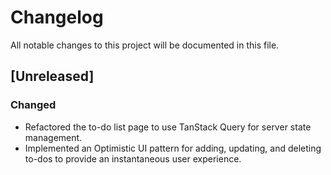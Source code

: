 # Changelog

All notable changes to this project will be documented in this file.

## [Unreleased]

### Changed

- Refactored the to-do list page to use TanStack Query for server state management.
- Implemented an Optimistic UI pattern for adding, updating, and deleting to-dos to provide an instantaneous user experience.
